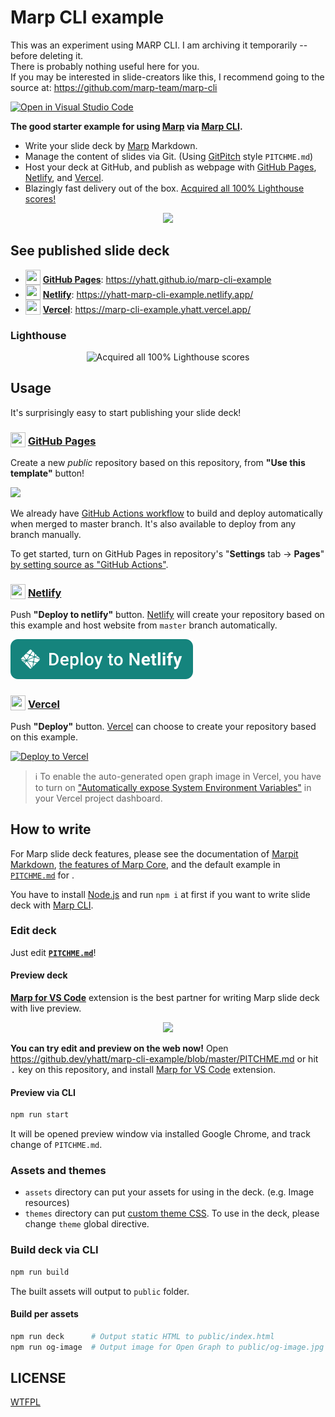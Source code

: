 # Marp CLI example  

This was an experiment using MARP CLI.  I am archiving it temporarily -- before deleting it.  
There is probably nothing useful here for you.  
If you may be interested in slide-creators like this, I recommend going to the source at: https://github.com/marp-team/marp-cli  


[![Open in Visual Studio Code](https://open.vscode.dev/badges/open-in-vscode.svg)](https://open.vscode.dev/yhatt/marp-cli-example)

**The good starter example for using [Marp] via [Marp CLI].**

- Write your slide deck by [Marp] Markdown.
- Manage the content of slides via Git. (Using [GitPitch](https://github.com/gitpitch/gitpitch) style `PITCHME.md`)
- Host your deck at GitHub, and publish as webpage with [GitHub Pages], [Netlify], and [Vercel].
- Blazingly fast delivery out of the box. [Acquired all 100% Lighthouse scores!](#lighthouse)

[marp]: https://marp.app/
[marp cli]: https://github.com/marp-team/marp-cli
[github pages]: https://pages.github.com/
[netlify]: https://www.netlify.com/
[vercel]: https://vercel.com/

<p align="center">
  <a href="https://yhatt.github.io/marp-cli-example"><img src="https://yhatt.github.io/marp-cli-example/og-image.jpg" width="500" /></a>
</p>

## See published slide deck

- <img src="https://icongr.am/octicons/mark-github.svg" width="24" height="24" valign="bottom" /> **[GitHub Pages]**: https://yhatt.github.io/marp-cli-example
- <img src="https://icongr.am/simple/netlify.svg?colored" width="24" height="24" valign="bottom" /> **[Netlify]**: https://yhatt-marp-cli-example.netlify.app/
- <img src="https://icongr.am/simple/zeit.svg" width="24" height="24" valign="bottom" /> **[Vercel]**: https://marp-cli-example.yhatt.vercel.app/

### Lighthouse

<p align="center">
  <img src="https://user-images.githubusercontent.com/3993388/115988866-7cd7fe00-a5f6-11eb-9e51-7a62da998eca.png" width="615" alt="Acquired all 100% Lighthouse scores" />
</p>

## Usage

It's surprisingly easy to start publishing your slide deck!

### <img src="https://icongr.am/octicons/mark-github.svg" width="24" height="24" valign="bottom" /> [GitHub Pages]

Create a new _public_ repository based on this repository, from **"Use this template"** button!

[![](https://img.shields.io/badge/-Use%20this%20template-brightgreen?style=for-the-badge&logo=github)](https://github.com/yhatt/marp-cli-example/generate)

We already have [GitHub Actions workflow](.github/workflows/github-pages.yml) to build and deploy automatically when merged to master branch. It's also available to deploy from any branch manually.

To get started, turn on GitHub Pages in repository's "**Settings** tab → **Pages**" [by setting source as "GitHub Actions"](https://docs.github.com/en/pages/getting-started-with-github-pages/configuring-a-publishing-source-for-your-github-pages-site#publishing-with-a-custom-github-actions-workflow).

### <img src="https://icongr.am/simple/netlify.svg?colored" width="24" height="24" valign="bottom" /> [Netlify]

Push **"Deploy to netlify"** button. [Netlify] will create your repository based on this example and host website from `master` branch automatically.

[![Deploy to Netlify](./assets/netlify-deploy-button.svg)](https://app.netlify.com/start/deploy?repository=https://github.com/yhatt/marp-cli-example)

### <img src="https://icongr.am/simple/zeit.svg" width="24" height="24" valign="bottom" /> [Vercel]

Push **"Deploy"** button. [Vercel] can choose to create your repository based on this example.

[![Deploy to Vercel](https://vercel.com/button)](https://vercel.com/import/project?template=https://github.com/yhatt/marp-cli-example)

> :information_source: To enable the auto-generated open graph image in Vercel, you have to turn on ["Automatically expose System Environment Variables"](https://vercel.com/docs/concepts/projects/environment-variables#system-environment-variables) in your Vercel project dashboard.

## How to write

For Marp slide deck features, please see the documentation of [Marpit Markdown](https://marpit.marp.app/markdown), [the features of Marp Core](https://github.com/marp-team/marp-core#features), and the default example in [`PITCHME.md`](https://raw.githubusercontent.com/yhatt/marp-cli-example/master/PITCHME.md) for .

You have to install [Node.js](https://nodejs.org/) and run `npm i` at first if you want to write slide deck with [Marp CLI].

### Edit deck

Just edit **[`PITCHME.md`](./PITCHME.md)**!

#### Preview deck

**[Marp for VS Code]** extension is the best partner for writing Marp slide deck with live preview.

<p align="center">
  <a href="https://marketplace.visualstudio.com/items?itemName=marp-team.marp-vscode">
    <img src="https://raw.githubusercontent.com/marp-team/marp-vscode/master/docs/screenshot.png" width="500" />
  </a>
</p>

**You can try edit and preview on the web now!** Open https://github.dev/yhatt/marp-cli-example/blob/master/PITCHME.md or hit <kbd>.</kbd> key on this repository, and install [Marp for VS Code] extension.

[marp for vs code]: https://marketplace.visualstudio.com/items?itemName=marp-team.marp-vscode

#### Preview via CLI

```bash
npm run start
```

It will be opened preview window via installed Google Chrome, and track change of `PITCHME.md`.

### Assets and themes

- `assets` directory can put your assets for using in the deck. (e.g. Image resources)
- `themes` directory can put [custom theme CSS](https://marpit.marp.app/theme-css). To use in the deck, please change `theme` global directive.

### Build deck via CLI

```bash
npm run build
```

The built assets will output to `public` folder.

#### Build per assets

```bash
npm run deck      # Output static HTML to public/index.html
npm run og-image  # Output image for Open Graph to public/og-image.jpg
```

## LICENSE

[WTFPL](/LICENSE)
